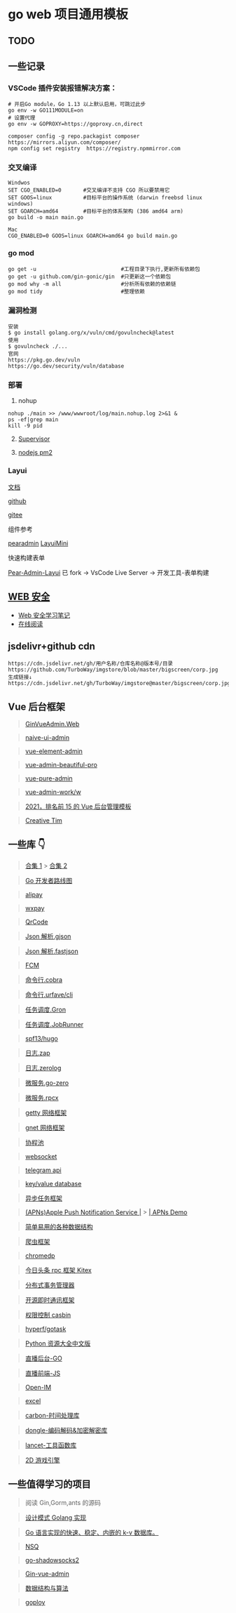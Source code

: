 # go web 项目通用模板

## TODO

## 一些记录

### VSCode 插件安装报错解决方案：

```shell
# 开启Go module，Go 1.13 以上默认启用，可跳过此步
go env -w GO111MODULE=on
# 设置代理
go env -w GOPROXY=https://goproxy.cn,direct
```

```
composer config -g repo.packagist composer https://mirrors.aliyun.com/composer/
npm config set registry  https://registry.npmmirror.com
```

### 交叉编译

```shell
Windwos
SET CGO_ENABLED=0		#交叉编译不支持 CGO 所以要禁用它
SET GOOS=linux			#目标平台的操作系统 (darwin freebsd linux windows)
SET GOARCH=amd64		#目标平台的体系架构 (386 amd64 arm)
go build -o main main.go

Mac
CGO_ENABLED=0 GOOS=linux GOARCH=amd64 go build main.go
```

### go mod

```shell
go get -u							#工程目录下执行,更新所有依赖包
go get -u github.com/gin-gonic/gin	#只更新这一个依赖包
go mod why -m all					#分析所有依赖的依赖链
go mod tidy							#整理依赖
```

### 漏洞检测

```
安装
$ go install golang.org/x/vuln/cmd/govulncheck@latest
使用
$ govulncheck ./...
官网
https://pkg.go.dev/vuln
https://go.dev/security/vuln/database
```

### 部署

1. nohup

```shell
nohup ./main >> /www/wwwroot/log/main.nohup.log 2>&1 &
ps -ef|grep main
kill -9 pid
```

2. [Supervisor](docs/一些笔记/部署/Supervisor.md)

3. [nodejs pm2](https://cloud.tencent.com/developer/article/1677403)

### Layui

[文档](https://layui.dev/docs/)

[github](https://github.com/sentsin/layui)

[gitee](https://gitee.com/sentsin/layui)

组件参考

[pearadmin](http://www.pearadmin.com/)
[LayuiMini](http://layuimini.99php.cn/)

快速构建表单

[Pear-Admin-Layui](https://gitee.com/pear-admin/Pear-Admin-Layui) 已 fork
-> VsCode Live Server -> 开发工具-表单构建

## [WEB 安全](docs/一些笔记/学习笔记/Web安全.md)

- [Web 安全学习笔记](https://github.com/LyleMi/Learn-Web-Hacking)
- [在线阅读](https://websec.readthedocs.io/zh/latest/)

## jsdelivr+github cdn

```
https://cdn.jsdelivr.net/gh/用户名称/仓库名称@版本号/目录
https://github.com/TurboWay/imgstore/blob/master/bigscreen/corp.jpg
生成链接↓
https://cdn.jsdelivr.net/gh/TurboWay/imgstore@master/bigscreen/corp.jpg
```

## Vue 后台框架

> [GinVueAdmin.Web](https://github.com/flipped-aurora/gin-vue-admin)

> [naive-ui-admin](https://github.com/jekip/naive-ui-admin)

> [vue-element-admin](https://github.com/PanJiaChen)

> [vue-admin-beautiful-pro](https://github.com/chuzhixin/vue-admin-beautiful-pro)

> [vue-pure-admin](https://www.bilibili.com/video/BV1534y1S7HV?p=1)

> [vue-admin-work/w](https://gitee.com/qingqingxuan/opend-vue-admin-work)

> [2021，排名前 15 的 Vue 后台管理模板](https://mp.weixin.qq.com/s/4RVwmY8lOi4EmjR3iAW2nw)

> [Creative Tim](https://github.com/creativetimofficial)

## 一些库 👇

> [合集 1](https://learnku.com/articles/56078) > [合集 2](https://learnku.com/articles/41230)

> [Go 开发者路线图](https://github.com/Alikhll/golang-developer-roadmap/blob/master/i18n/zh-CN/ReadMe-zh-CN.md)

> [alipay](https://github.com/smartwalle/alipay)

> [wxpay](https://github.com/smartwalle/wxpay)

> [QrCode](https://github.com/skip2/go-qrcode)

> [Json 解析.gjson](https://github.com/tidwall/gjson)

> [Json 解析.fastjson](https://github.com/valyala/fastjson)

> [FCM](https://github.com/maddevsio/fcm)

> [命令行.cobra](https://github.com/spf13/cobra)

> [命令行.urfave/cli](https://github.com/urfave/cli)

> [任务调度.Gron](https://github.com/roylee0704/gron)

> [任务调度.JobRunner](https://github.com/bamzi/jobrunner)

> [spf13/hugo](https://www.cnblogs.com/landv/p/11959097.html)

> [日志.zap](https://github.com/uber-go/zap)

> [日志.zerolog](https://github.com/rs/zerolog)

> [微服务.go-zero](https://github.com/tal-tech/go-zero)

> [微服务.rpcx](https://github.com/smallnest/rpcx)

> [getty 网络框架](https://github.com/AlexStocks/getty-examples)

> [gnet 网络框架](https://github.com/panjf2000/gnet)

> [协程池](https://github.com/panjf2000/ants)

> [websocket](github.com/gorilla/websocket)

> [telegram api](https://github.com/go-telegram-bot-api/telegram-bot-api)

> [key/value database](https://github.com/etcd-io/bbolt)

> [异步任务框架](https://github.com/RichardKnop/machinery)

> [(APNs)Apple Push Notification Service |](https://github.com/sideshow/apns2) > [| APNs Demo](https://github.com/Finb/bark-server/tree/master/apns)

> [简单易用的各种数据结构](https://github.com/emirpasic/gods)

> [爬虫框架](https://github.com/gocolly/colly)

> [chromedp](https://github.com/chromedp/chromedp)

> [今日头条 rpc 框架 Kitex](https://www.cloudwego.io/zh/)

> [分布式事务管理器](https://github.com/yedf/dtm)

> [开源即时通讯框架](https://github.com/tinode/chat)

> [权限控制 casbin](https://github.com/casbin)

> [hyperf/gotask](https://github.com/hyperf/gotask)

> [Python 资源大全中文版](https://blog.csdn.net/u013128262/article/details/79483998)

> [直播后台-GO](https://github.com/gwuhaolin/livego)

> [直播前端-JS](https://github.com/bilibili/flv.js)

> [Open-IM](https://www.rentsoft.cn/)

> [excel](https://github.com/qax-os/excelize)

> [carbon-时间处理库](https://github.com/golang-module/carbon)

> [dongle-编码解码&加密解密库](https://github.com/golang-module/dongle)

> [lancet-工具函数库](https://github.com/duke-git/lancet)

> [2D 游戏引擎](github.com/hajimehoshi/ebiten)

## 一些值得学习的项目

> 阅读 Gin,Gorm,ants 的源码

> [设计模式 Golang 实现](https://github.com/senghoo/golang-design-pattern)

> [Go 语言实现的快速、稳定、内嵌的 k-v 数据库。](https://github.com/roseduan/rosedb)

> [NSQ](https://github.com/nsqio/nsq)

> [go-shadowsocks2](https://github.com/shadowsocks/go-shadowsocks2)

> [Gin-vue-admin](https://github.com/flipped-aurora/gin-vue-admin)

> [数据结构与算法](https://github.com/TheAlgorithms)

> [goploy](https://docs.goploy.icu/#/start/index)
